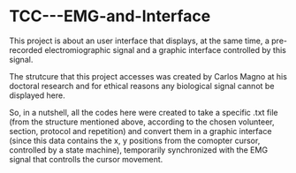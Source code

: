 # TCC---EMG-and-Interface


This project is about an user interface that displays, at the same time, a pre-recorded electromiographic signal and a graphic interface controlled by this signal.

The strutcure that this project accesses was created by Carlos Magno at his doctoral research and for ethical reasons any biological signal cannot be displayed here. 

So, in a nutshell, all the codes here were created to take a specific .txt file (from the structure mentioned above, according to the chosen volunteer, section, protocol and repetition) and convert them in a graphic interface (since this data contains the x, y positions from the comopter cursor, controlled by a state machine), temporarily synchronized with the EMG signal that controlls the cursor movement. 
